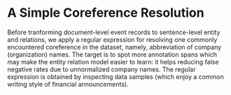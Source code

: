 # A Simple Coreference Resolution

Before tranforming document-level event records to sentence-level entity and relations,
we apply a regular expression for resolving one commonly encountered coreference
in the dataset, namely, abbreviation of company (organization) names.
The target is to spot more annotation spans which may make the entity relation 
model easier to learn: it helps reducing false negative rates due to unnormalized company names.
The regular expression is obtained by inspecting data samples
(which enjoy a common writing style of financial announcements).
